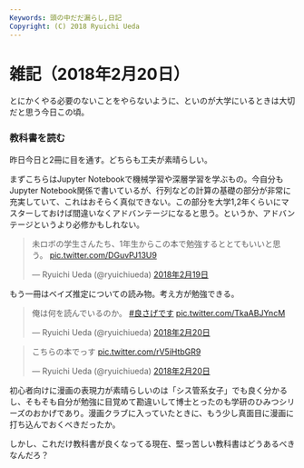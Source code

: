 ```yaml
---
Keywords: 頭の中だだ漏らし,日記
Copyright: (C) 2018 Ryuichi Ueda
---
```


# 雑記（2018年2月20日）

とにかくやる必要のないことをやらないように、といのが大学にいるときは大切だと思う今日この頃。

### 教科書を読む

昨日今日と2冊に目を通す。どちらも工夫が素晴らしい。

まずこちらはJupyter Notebookで機械学習や深層学習を学ぶもの。今自分もJupyter Notebook関係で書いているが、行列などの計算の基礎の部分が非常に充実していて、これはおそらく真似できない。この部分を大学1,2年くらいにマスターしておけば間違いなくアドバンテージになると思う。というか、アドバンテージというより必修かもしれない。


<blockquote class="twitter-tweet" data-lang="ja"><p lang="ja" dir="ltr">未ロボの学生さんたち、1年生からこの本で勉強するととてもいいと思う。 <a href="https://t.co/DGuvPJ13U9">pic.twitter.com/DGuvPJ13U9</a></p>&mdash; Ryuichi Ueda (@ryuichiueda) <a href="https://twitter.com/ryuichiueda/status/965530617562591233?ref_src=twsrc%5Etfw">2018年2月19日</a></blockquote>
<script async src="https://platform.twitter.com/widgets.js" charset="utf-8"></script>


もう一冊はベイズ推定についての読み物。考え方が勉強できる。


<blockquote class="twitter-tweet" data-lang="ja"><p lang="ja" dir="ltr">俺は何を読んでいるのか。 <a href="https://twitter.com/hashtag/%E8%89%AF%E3%81%95%E3%81%92%E3%81%A7%E3%81%99?src=hash&amp;ref_src=twsrc%5Etfw">#良さげです</a> <a href="https://t.co/TkaABJYncM">pic.twitter.com/TkaABJYncM</a></p>&mdash; Ryuichi Ueda (@ryuichiueda) <a href="https://twitter.com/ryuichiueda/status/965753623077560321?ref_src=twsrc%5Etfw">2018年2月20日</a></blockquote>
<script async src="https://platform.twitter.com/widgets.js" charset="utf-8"></script>

<blockquote class="twitter-tweet" data-lang="ja"><p lang="ja" dir="ltr">こちらの本でっす <a href="https://t.co/rV5iHtbGR9">pic.twitter.com/rV5iHtbGR9</a></p>&mdash; Ryuichi Ueda (@ryuichiueda) <a href="https://twitter.com/ryuichiueda/status/965754478472261632?ref_src=twsrc%5Etfw">2018年2月20日</a></blockquote>
<script async src="https://platform.twitter.com/widgets.js" charset="utf-8"></script>


初心者向けに漫画の表現力が素晴らしいのは「シス管系女子」でも良く分かるし、そもそも自分が勉強に目覚めて勘違いして博士とったのも学研のひみつシリーズのおかげであり。漫画クラブに入っていたときに、もう少し真面目に漫画に打ち込んでおくべきだったか。

しかし、これだけ教科書が良くなってる現在、堅っ苦しい教科書はどうあるべきなんだろ？
